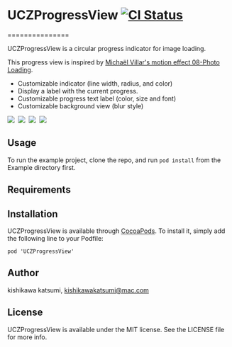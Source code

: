 # UCZProgressView [![CI Status](http://img.shields.io/travis/kishikawakatsumi/UCZProgressView.svg?style=flat)](https://travis-ci.org/kishikawakatsumi/UCZProgressView)
===============

UCZProgressView is a circular progress indicator for image loading.

This progress view is inspired by [Michaël Villar's motion effect 08-Photo Loading](http://www.michaelvillar.com/motion).

- Customizable indicator (line width, radius, and color)
- Display a label with the current progress.
- Customizable progress text label (color, size and font)
- Customizable background view (blur style)

<img src="https://raw.githubusercontent.com/kishikawakatsumi/UCZProgressView/master/Screenshots/movie1.gif" />&nbsp;
<img src="https://raw.githubusercontent.com/kishikawakatsumi/UCZProgressView/master/Screenshots/movie2.gif" />&nbsp;
<img src="https://raw.githubusercontent.com/kishikawakatsumi/UCZProgressView/master/Screenshots/movie3.gif" />&nbsp;
<img src="https://raw.githubusercontent.com/kishikawakatsumi/UCZProgressView/master/Screenshots/movie4.gif" />&nbsp;

## Usage

To run the example project, clone the repo, and run `pod install` from the Example directory first.

## Requirements

## Installation

UCZProgressView is available through [CocoaPods](http://cocoapods.org). To install
it, simply add the following line to your Podfile:

`pod 'UCZProgressView'`

## Author

kishikawa katsumi, kishikawakatsumi@mac.com

## License

UCZProgressView is available under the MIT license. See the LICENSE file for more info.
